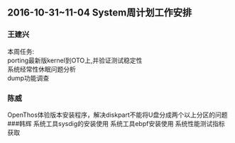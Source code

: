 ## 2016-10-31~11-04 System周计划工作安排
### 王建兴
本周任务:  
porting最新版kernel到OTO上,并验证测试稳定性  
系统经常性休眠问题分析  
dump功能调查  
### 陈威
OpenThos体验版本安装程序，解决diskpart不能将U盘分成两个以上分区的问题
###韩辉
系统工具sysdig的安装使用
系统工具ebpf安装使用
系统性能测试指标获取
